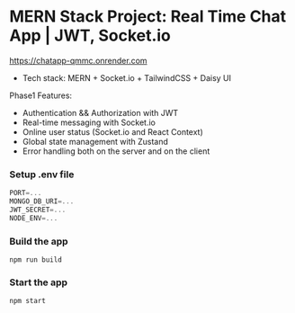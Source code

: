 # MERN Stack Project: Real Time Chat App | JWT, Socket.io

https://chatapp-qmmc.onrender.com


-    Tech stack: MERN + Socket.io + TailwindCSS + Daisy UI

Phase1 Features:
-    Authentication && Authorization with JWT
-    Real-time messaging with Socket.io
-    Online user status (Socket.io and React Context)
-    Global state management with Zustand
-    Error handling both on the server and on the client


### Setup .env file

```js
PORT=...
MONGO_DB_URI=...
JWT_SECRET=...
NODE_ENV=...
```

### Build the app

```shell
npm run build
```

### Start the app

```shell
npm start
```
